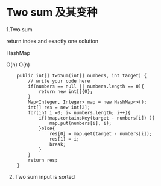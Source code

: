# Two sum 及其变种

1.Two sum

return index and exactly one solution

HashMap

O(n) O(n)
```
    public int[] twoSum(int[] numbers, int target) {
        // write your code here
        if(numbers == null || numbers.length == 0){
            return new int[]{0};
        }
        Map<Integer, Integer> map = new HashMap<>();
        int[] res = new int[2];
        for(int i =0; i< numbers.length; i++){
            if(!map.containsKey(target - numbers[i]) ){
                map.put(numbers[i], i);
            }else{
                res[0] = map.get(target - numbers[i]);
                res[1] = i;
                break;
            }
        }
        return res;
    }
```

2.  Two sum input is sorted

